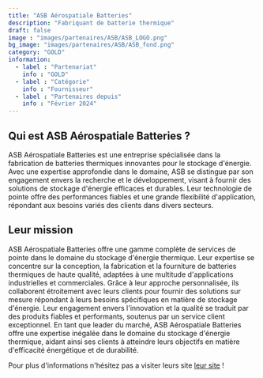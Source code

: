 ```yaml
---
title: "ASB Aérospatiale Batteries"
description: "Fabriquant de batterie thermique"
draft: false
image : "images/partenaires/ASB/ASB_LOGO.png"
bg_image: "images/partenaires/ASB/ASB_fond.png"
category: "GOLD"
information:
  - label : "Partenariat"
    info : "GOLD"
  - label : "Catégorie"
    info : "Fournisseur"
  - label : "Partenaires depuis"
    info : "Février 2024"
---
```


## Qui est ASB Aérospatiale Batteries ?
  
ASB Aérospatiale Batteries est une entreprise spécialisée dans la fabrication de batteries thermiques innovantes pour le stockage d'énergie. Avec une
expertise approfondie dans le domaine, ASB se distingue par son engagement envers la recherche et le développement, visant à fournir des solutions de
stockage d'énergie efficaces et durables. Leur technologie de pointe offre des performances fiables et une grande flexibilité d'application, répondant
aux besoins variés des clients dans divers secteurs.

## Leur mission 

ASB Aérospatiale Batteries offre une gamme complète de services de pointe dans le domaine du stockage d'énergie thermique. Leur expertise se concentre sur la
conception, la fabrication et la fourniture de batteries thermiques de haute qualité, adaptées à une multitude d'applications industrielles et
commerciales. Grâce à leur approche personnalisée, ils collaborent étroitement avec leurs clients pour fournir des solutions sur mesure répondant à
leurs besoins spécifiques en matière de stockage d'énergie. Leur engagement envers l'innovation et la qualité se traduit par des produits fiables et
performants, soutenus par un service client exceptionnel. En tant que leader du marché, ASB Aérospatiale Batteries offre une expertise inégalée dans le
domaine du stockage d'énergie thermique, aidant ainsi ses clients à atteindre leurs objectifs en matière d'efficacité énergétique et de durabilité.

Pour plus d'informations n'hésitez pas a visiter leurs site [leur site](https://www.asb-group.com/) !
 

